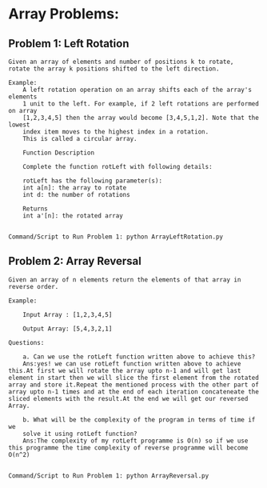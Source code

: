 # Array Problems:

## Problem 1: Left Rotation

    Given an array of elements and number of positions k to rotate, 
    rotate the array k positions shifted to the left direction.

    Example:
        A left rotation operation on an array shifts each of the array's elements
        1 unit to the left. For example, if 2 left rotations are performed on array
        [1,2,3,4,5] then the array would become [3,4,5,1,2]. Note that the lowest 
        index item moves to the highest index in a rotation. 
        This is called a circular array.

        Function Description

        Complete the function rotLeft with following details:

        rotLeft has the following parameter(s):
        int a[n]: the array to rotate
        int d: the number of rotations

        Returns
        int a'[n]: the rotated array


    Command/Script to Run Problem 1: python ArrayLeftRotation.py

## Problem 2: Array Reversal

    Given an array of n elements return the elements of that array in reverse order.

    Example:

        Input Array : [1,2,3,4,5]

        Output Array: [5,4,3,2,1]

    Questions:

        a. Can we use the rotLeft function written above to achieve this?
        Ans:yes! we can use rotLeft function written above to achieve this.At first we will rotate the array upto n-1 and will get last element in start then we will slice the first element from the rotated array and store it.Repeat the mentioned process with the other part of array upto n-1 times and at the end of each iteration concateneate the sliced elements with the result.At the end we will get our reversed Array.

        b. What will be the complexity of the program in terms of time if we
        solve it using rotLeft function?
        Ans:The complexity of my rotLeft programme is O(n) so if we use this programme the time complexity of reverse programme will become O(n^2)


    Command/Script to Run Problem 1: python ArrayReversal.py
